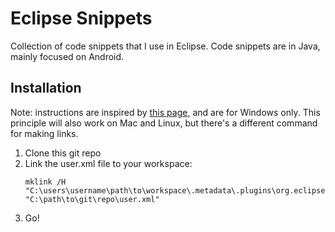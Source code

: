 Eclipse Snippets
================

Collection of code snippets that I use in Eclipse. Code snippets are in Java, mainly focused on Android.

Installation
------------

Note: instructions are inspired by [this page](http://boulderinformationservices.wordpress.com/2011/05/13/share-eclipse-snippets-among-workspaces-or-even-different-computers/), and are for Windows only. This principle will also work on Mac and Linux, but there's a different command for making links.

1. Clone this git repo
2. Link the user.xml file to your workspace:
	```
	mklink /H "C:\users\username\path\to\workspace\.metadata\.plugins\org.eclipse.wst.common.snippets\user.xml" "C:\path\to\git\repo\user.xml"
	```
3. Go!
